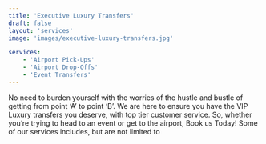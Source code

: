 ```yaml
---
title: 'Executive Luxury Transfers'
draft: false
layout: 'services'
image: 'images/executive-luxury-transfers.jpg'

services:
    - 'Airport Pick-Ups'
    - 'Airport Drop-Offs'
    - 'Event Transfers'
---
```


No need to burden yourself with the worries of the hustle and bustle of getting from point ‘A’ to point ‘B’. We are here to ensure you have the VIP Luxury transfers you deserve, with top tier customer service. So, whether you’re trying to head to an event or get to the airport, Book us Today! Some of our services includes, but are not limited to
